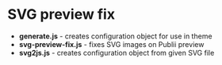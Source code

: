 # SVG preview fix

* **generate.js** - creates configuration object for use in theme
* **svg-preview-fix.js** - fixes SVG images on Publii preview
* **svg2js.js** - creates configuration object from given SVG file
